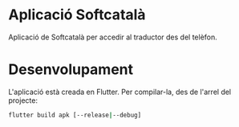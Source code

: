 # Aplicació Softcatalà

Aplicació de Softcatalà per accedir al traductor des del telèfon.

# Desenvolupament

L'aplicació està creada en Flutter. Per compilar-la, des de l'arrel del projecte:

```bash
flutter build apk [--release|--debug]
```
